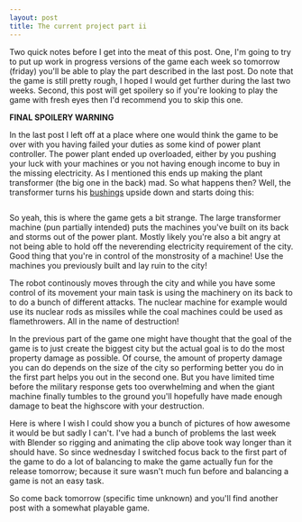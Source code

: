 ```yaml
---
layout: post
title: The current project part ii
---
```


Two quick notes before I get into the meat of this post. One, I'm going to try to put up work in progress versions of the game each week so tomorrow (friday) you'll be able to play the part described in the last post. Do note that the game is still pretty rough, I hoped I would get further during the last two weeks. Second, this post will get spoilery so if you're looking to play the game with fresh eyes then I'd recommend you to skip this one.

**FINAL SPOILERY WARNING**

In the last post I left off at a place where one would think the game to be over with you having failed your duties as some kind of power plant controller. The power plant ended up overloaded, either by you pushing your luck with your machines or you not having enough income to buy in the missing electricity. As I mentioned this ends up making the plant transformer (the big one in the back) mad. So what happens then? Well, the transformer turns his [bushings](http://sydney.edu.au/engineering/electrical/courses/power/images/plant/Tx_Bushing.jpg) upside down and starts doing this:

<p class="gfycontainer"><img class="gfyitem" data-id="FlimsyHospitableHuia" /></p>

So yeah, this is where the game gets a bit strange. The large transformer machine (pun partially intended) puts the machines you've built on its back and storms out of the power plant. Mostly likely you're also a bit angry at not being able to hold off the neverending electricity requirement of the city. Good thing that you're in control of the monstrosity of a machine! Use the machines you previously built and lay ruin to the city!

The robot continously moves through the city and while you have some control of its movement your main task is using the machinery on its back to to do a bunch of different attacks. The nuclear machine for example would use its nuclear rods as missiles while the coal machines could be used as flamethrowers. All in the name of destruction!

In the previous part of the game one might have thought that the goal of the game is to just create the biggest city but the actual goal is to do the most property damage as possible. Of course, the amount of property damage you can do depends on the size of the city so performing better you do in the first part helps you out in the second one. But you have limited time before the military response gets too overwhelming and when the giant machine finally tumbles to the ground you'll hopefully have made enough damage to beat the highscore with your destruction.

Here is where I wish I could show you a bunch of pictures of how awesome it would be but sadly I can't. I've had a bunch of problems the last week with Blender so rigging and animating the clip above took way longer than it should have. So since wednesday I switched focus back to the first part of the game to do a lot of balancing to make the game actually fun for the release tomorrow; because it sure wasn't much fun before and balancing a game is not an easy task.

So come back tomorrow (specific time unknown) and you'll find another post with a somewhat playable game.